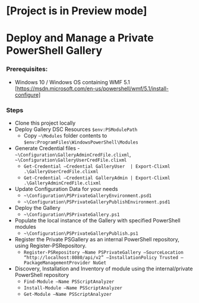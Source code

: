 # [Project is in Preview mode]
# Deploy and Manage a Private PowerShell Gallery


### Prerequisites:
- Windows 10 / Windows OS containing WMF 5.1 [https://msdn.microsoft.com/en-us/powershell/wmf/5.1/install-configure]


### Steps
- Clone this project locally
- Deploy Gallery DSC Resources ``$env:PSModulePath`` 
    - Copy ``~\Modules`` folder contents to ``$env:ProgramFiles\WindowsPowerShell\Modules``
- Generate Credential files - ``~\Configuration\GalleryAdminCredFile.clixml``, ``~\Configuration\GalleryUserCredFile.clixml``
    - `Get-Credential –Credential GalleryUser  | Export-Clixml .\GalleryUserCredFile.clixml `
    - `Get-Credential –Credential GalleryAdmin | Export-Clixml .\GalleryAdminCredFile.clixml `
- Update Configuration Data for your needs
    - ``~\Configuration\PSPrivateGalleryEnvironment.psd1``
    - ``~\Configuration\PSPrivateGalleryPublishEnvironment.psd1``
- Deploy the Gallery 
    - ``~\Configuration\PSPrivateGallery.ps1``
- Populate the local instance of the Gallery with specified PowerShell modules 
    - ``~\Configuration\PSPrivateGalleryPublish.ps1``
- Register the Private PSGallery as an internal PowerShell repository, using Register-PSRepository.
    - `Register-PSRepository –Name PSPrivateGallery –SourceLocation “http://localhost:8080/api/v2” –InstallationPolicy Trusted –PackageManagementProvider NuGet `
- Discovery, Installation and Inventory of module using the internal/private PowerShell repository
    - `Find-Module –Name PSScriptAnalyzer `
    - `Install-Module –Name PSScriptAnalyzer `
    - `Get-Module –Name PSScriptAnalyzer `
